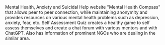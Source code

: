 
Mental Health, Anxiety and Suicidal Help website "Mental Health Compass" that allows peer to peer connection, while maintaining anonymity and provides resources on various mental health problems such as depression, anxiety, fear, etc. Self Assessment Quiz creates a healthy game to self assess themselves and  create a chat forum with various mentors and with ChatGPT. Also has information of prominent NGOs who are dealing in the similar area.

